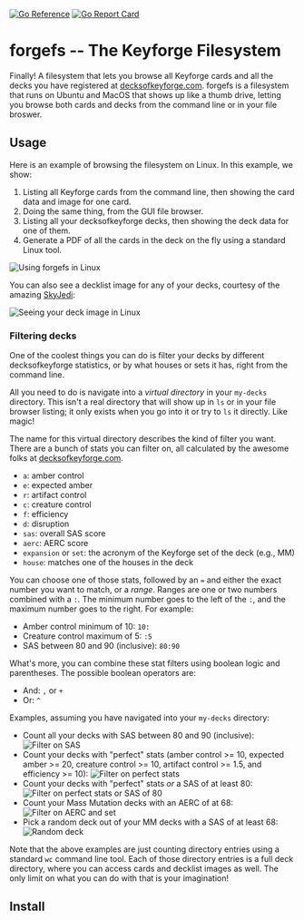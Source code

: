 [![Go Reference](https://pkg.go.dev/badge/github.com/strib/forgefs.svg)](https://pkg.go.dev/github.com/strib/forgefs) [![Go Report Card](https://goreportcard.com/badge/github.com/strib/forgefs)](https://goreportcard.com/report/github.com/strib/forgefs)

# forgefs -- The Keyforge Filesystem

Finally!  A filesystem that lets you browse all Keyforge cards and all
the decks you have registered at
[decksofkeyforge.com](https://decksofkeyforge.com).  forgefs is a
filesystem that runs on Ubuntu and MacOS that shows up like a thumb
drive, letting you browse both cards and decks from the command line
or in your file broswer.

## Usage

Here is an example of browsing the filesystem on Linux.  In this
example, we show:

1. Listing all Keyforge cards from the command line, then showing the
   card data and image for one card.
2. Doing the same thing, from the GUI file browser.
3. Listing all your decksofkeyforge decks, then showing the deck data
   for one of them.
4. Generate a PDF of all the cards in the deck on the fly using a
   standard Linux tool.

![Using forgefs in Linux](https://user-images.githubusercontent.com/8516691/216798897-2cd8fd29-07cd-410f-bf80-7513facddf2c.gif)

You can also see a decklist image for any of your decks, courtesy of
the amazing [SkyJedi](https://mas.to/@SkyJedi):

![Seeing your deck image in Linux](https://user-images.githubusercontent.com/8516691/216798930-21879d31-3be4-40f8-a5a1-ccfc0c48343f.gif)

### Filtering decks

One of the coolest things you can do is filter your decks by different
decksofkeyforge statistics, or by what houses or sets it has, right
from the command line.

All you need to do is navigate into a _virtual directory_ in your
`my-decks` directory. This isn't a real directory that will show up in
`ls` or in your file browser listing; it only exists when you go into
it or try to `ls` it directly.  Like magic!

The name for this virtual directory describes the kind of filter you
want.  There are a bunch of stats you can filter on, all calculated by
the awesome folks at
[decksofkeyforge.com](https://decksofkeyforge.com).

* `a`: amber control
* `e`: expected amber
* `r`: artifact control
* `c`: creature control
* `f`: efficiency
* `d`: disruption
* `sas`: overall SAS score
* `aerc`: AERC score
* `expansion` or `set`: the acronym of the Keyforge set of the deck (e.g., MM)
* `house`: matches one of the houses in the deck

You can choose one of those stats, followed by an `=` and either the
exact number you want to match, or a _range_.  Ranges are one or two
numbers combined with a `:`.  The minimum number goes to the left of
the `:`, and the maximum number goes to the right.  For example:

* Amber control minimum of 10: `10:`
* Creature control maximum of 5: `:5`
* SAS between 80 and 90 (inclusive): `80:90`

What's more, you can combine these stat filters using boolean logic
and parentheses. The possible boolean operators are:

* And: `,` or `+`
* Or: `^`

Examples, assuming you have navigated into your `my-decks` directory:

* Count all your decks with SAS between 80 and 90 (inclusive):
  ![Filter on SAS](https://user-images.githubusercontent.com/8516691/216799191-ba5cc2b8-4b1c-47ac-9cf0-6d452dee5269.png)
* Count your decks with "perfect" stats (amber control >= 10, expected
  amber >= 20, creature control >= 10, artifact control >= 1.5, and
  efficiency >= 10):
  ![Filter on perfect stats](https://user-images.githubusercontent.com/8516691/216799194-482ccc62-72be-4fa5-8ffe-5df552154658.png)
* Count your decks with "perfect" stats _or_ a SAS of at least 80:
  ![Filter on perfect stats or SAS of 80](https://user-images.githubusercontent.com/8516691/216799199-43c100fd-f013-40f4-8042-98453c68a61f.png)
* Count your Mass Mutation decks with an AERC of at 68:
  ![Filter on AERC and set](https://user-images.githubusercontent.com/8516691/216799202-c4c003a6-a149-4f29-901f-162d05c1c1e3.png)
* Pick a random deck out of your MM decks with a SAS of at least 68:
  ![Random deck](https://user-images.githubusercontent.com/8516691/216799204-9a43abec-b050-4a26-a756-5bc1377cf692.png)

Note that the above examples are just counting directory entries
using a standard `wc` command line tool.  Each of those directory
entries is a full deck directory, where you can access cards and
decklist images as well.  The only limit on what you can do with that
is your imagination!

## Install

